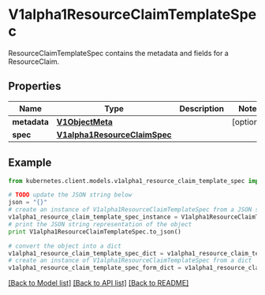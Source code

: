 # V1alpha1ResourceClaimTemplateSpec

ResourceClaimTemplateSpec contains the metadata and fields for a ResourceClaim.

## Properties
Name | Type | Description | Notes
------------ | ------------- | ------------- | -------------
**metadata** | [**V1ObjectMeta**](V1ObjectMeta.md) |  | [optional] 
**spec** | [**V1alpha1ResourceClaimSpec**](V1alpha1ResourceClaimSpec.md) |  | 

## Example

```python
from kubernetes.client.models.v1alpha1_resource_claim_template_spec import V1alpha1ResourceClaimTemplateSpec

# TODO update the JSON string below
json = "{}"
# create an instance of V1alpha1ResourceClaimTemplateSpec from a JSON string
v1alpha1_resource_claim_template_spec_instance = V1alpha1ResourceClaimTemplateSpec.from_json(json)
# print the JSON string representation of the object
print V1alpha1ResourceClaimTemplateSpec.to_json()

# convert the object into a dict
v1alpha1_resource_claim_template_spec_dict = v1alpha1_resource_claim_template_spec_instance.to_dict()
# create an instance of V1alpha1ResourceClaimTemplateSpec from a dict
v1alpha1_resource_claim_template_spec_form_dict = v1alpha1_resource_claim_template_spec.from_dict(v1alpha1_resource_claim_template_spec_dict)
```
[[Back to Model list]](../README.md#documentation-for-models) [[Back to API list]](../README.md#documentation-for-api-endpoints) [[Back to README]](../README.md)


